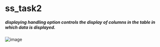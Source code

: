 # ss_task2

##### displaying handling option controls the display of columns in the table in which data is displayed.

![image](https://github.com/nikita-pandey4456/ss_task2/assets/153998948/e2f62e27-3a17-4714-bd09-e9a2d5684811)
